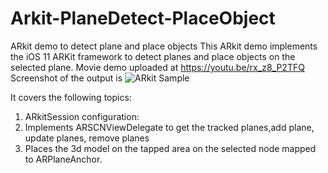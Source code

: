 # Arkit-PlaneDetect-PlaceObject
ARkit demo to detect plane and place objects
This ARkit demo implements the iOS 11 ARKit framework to detect planes and place objects on the selected plane.
Movie demo uploaded at https://youtu.be/rx_z8_P2TFQ
Screenshot of the output is 
![ARkit Sample](https://github.com/sriscode/Arkit-PlaneDetect-PlaceObject/blob/master/ArkitPlaneDetect%26PlaceObject.png)

It covers the following topics:

1) ARkitSession configuration:
2) Implements ARSCNViewDelegate to get the tracked planes,add plane, update planes, remove planes
3) Places the 3d model on the tapped area on the selected node mapped to ARPlaneAnchor.



